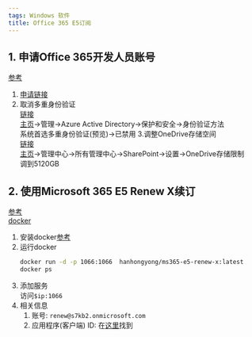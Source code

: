```yaml
---
tags: Windows 软件
title: Office 365 E5订阅
---
```

## 1. 申请Office 365开发人员账号
[参考](https://blog.devyi.com/archives/388/)

1. [申请链接](https://developer.microsoft.com/zh-cn/microsoft-365/dev-program)
2. 取消多重身份验证  
[链接](https://entra.microsoft.com/#view/Microsoft_AAD_IAM/AuthenticationMethodsMenuBlade/~/AuthMethodsSettings?Microsoft_AAD_IAM_legacyAADRedirect=true)  
[主页](https://admin.microsoft.com)→管理→Azure Active Directory→保护和安全→身份验证方法  
系统首选多重身份验证(预览)→已禁用
3.调整OneDrive存储空间  
[链接](https://s7kb2-admin.sharepoint.com/_layouts/15/online/AdminHome.aspx?modern=true#/settings/OneDriveStorageQuota)  
[主页](https://admin.microsoft.com)→管理中心→所有管理中心→SharePoint→设置→OneDrive存储限制  
调到5120GB

## 2. 使用Microsoft 365 E5 Renew X续订
[参考](https://blog.csdn.net/qq_33212020/article/details/119747634)  
[docker](https://github.com/hongyonghan/Docker_Microsoft365_E5_Renew_X)
1. 安装docker[参考](https://docs.docker.com/engine/install/ubuntu/)
2. 运行docker
    ```bash
    docker run -d -p 1066:1066  hanhongyong/ms365-e5-renew-x:latest
    docker ps
    ```
3. 添加服务  
访问`$ip:1066`
4. 相关信息
    1. 账号: `renew@s7kb2.onmicrosoft.com`
    2. 应用程序(客户端) ID: 在[这里](https://entra.microsoft.com/#view/Microsoft_AAD_RegisteredApps/ApplicationsListBlade/quickStartType~/null/sourceType/Microsoft_AAD_IAM)找到
